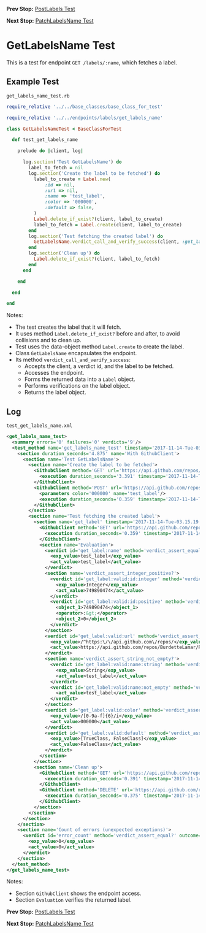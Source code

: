 <!--- GENERATED FILE, DO NOT EDIT --->
**Prev Stop:** [PostLabels Test](./PostLabels.md#postlabels-test)

**Next Stop:** [PatchLabelsName Test](./PatchLabelsName.md#patchlabelsname-test)


# GetLabelsName Test

This is a test for endpoint `GET /labels/:name`, which fetches a label.

## Example Test

<code>get_labels_name_test.rb</code>
```ruby
require_relative '../../base_classes/base_class_for_test'

require_relative '../../endpoints/labels/get_labels_name'

class GetLabelsNameTest < BaseClassForTest

  def test_get_labels_name

    prelude do |client, log|

      log.section('Test GetLabelsName') do
        label_to_fetch = nil
        log.section('Create the label to be fetched') do
          label_to_create = Label.new(
              :id => nil,
              :url => nil,
              :name => 'test_label',
              :color => '000000',
              :default => false,
          )
          Label.delete_if_exist?(client, label_to_create)
          label_to_fetch = Label.create(client, label_to_create)
        end
        log.section('Test fetching the created label') do
          GetLabelsName.verdict_call_and_verify_success(client, :get_label, label_to_fetch)
        end
        log.section('Clean up') do
          Label.delete_if_exist?(client, label_to_fetch)
        end
      end

    end

  end

end
```

Notes:

- The test creates the label that it will fetch.
- It uses method `Label.delete_if_exist?` before and after, to avoid collisions and to clean up.
- Test uses the data-object method `Label.create` to create the label.
- Class `GetLabelsName` encapsulates the endpoint.
- Its method `verdict_call_and_verify_success`:
  - Accepts the client, a verdict id, and the label to be fetched.
  - Accesses the endpoint.
  - Forms the returned data into a `Label` object.
  - Performs verifications on the label object.
  - Returns the label object.

## Log

<code>test_get_labels_name.xml</code>
```xml
<get_labels_name_test>
  <summary errors='0' failures='0' verdicts='9'/>
  <test_method name='get_labels_name_test' timestamp='2017-11-14-Tue-03.15.15.645'>
    <section duration_seconds='4.875' name='With GithubClient'>
      <section name='Test GetLabelsName'>
        <section name='Create the label to be fetched'>
          <GithubClient method='GET' url='https://api.github.com/repos/BurdetteLamar/RubyTest/labels/test_label'>
            <execution duration_seconds='3.391' timestamp='2017-11-14-Tue-03.15.15.645'/>
          </GithubClient>
          <GithubClient method='POST' url='https://api.github.com/repos/BurdetteLamar/RubyTest/labels'>
            <parameters color='000000' name='test_label'/>
            <execution duration_seconds='0.359' timestamp='2017-11-14-Tue-03.15.19.036'/>
          </GithubClient>
        </section>
        <section name='Test fetching the created label'>
          <section name='get_label' timestamp='2017-11-14-Tue-03.15.19.395'>
            <GithubClient method='GET' url='https://api.github.com/repos/BurdetteLamar/RubyTest/labels/test_label'>
              <execution duration_seconds='0.359' timestamp='2017-11-14-Tue-03.15.19.395'/>
            </GithubClient>
            <section name='Evaluation'>
              <verdict id='get_label:name' method='verdict_assert_equal?' outcome='passed' volatile='false'>
                <exp_value>test_label</exp_value>
                <act_value>test_label</act_value>
              </verdict>
              <section name='verdict_assert_integer_positive?'>
                <verdict id='get_label:valid:id:integer' method='verdict_assert_kind_of?' outcome='passed' volatile='false'>
                  <exp_value>Integer</exp_value>
                  <act_value>749890474</act_value>
                </verdict>
                <verdict id='get_label:valid:id:positive' method='verdict_assert_operator?' outcome='passed' volatile='false'>
                  <object_1>749890474</object_1>
                  <operator>:&gt;</operator>
                  <object_2>0</object_2>
                </verdict>
              </section>
              <verdict id='get_label:valid:url' method='verdict_assert_match?' outcome='passed' volatile='false'>
                <exp_value>/^https:\/\/api.github.com\/repos/</exp_value>
                <act_value>https://api.github.com/repos/BurdetteLamar/RubyTest/labels/test_label</act_value>
              </verdict>
              <section name='verdict_assert_string_not_empty?'>
                <verdict id='get_label:valid:name:string' method='verdict_assert_kind_of?' outcome='passed' volatile='false'>
                  <exp_value>String</exp_value>
                  <act_value>test_label</act_value>
                </verdict>
                <verdict id='get_label:valid:name:not_empty' method='verdict_refute_empty?' outcome='passed' volatile='false'>
                  <act_value>test_label</act_value>
                </verdict>
              </section>
              <verdict id='get_label:valid:color' method='verdict_assert_match?' outcome='passed' volatile='false'>
                <exp_value>/[0-9a-f]{6}/i</exp_value>
                <act_value>000000</act_value>
              </verdict>
              <verdict id='get_label:valid:default' method='verdict_assert_includes?' outcome='passed' volatile='false'>
                <exp_value>[TrueClass, FalseClass]</exp_value>
                <act_value>FalseClass</act_value>
              </verdict>
            </section>
          </section>
          <section name='Clean up'>
            <GithubClient method='GET' url='https://api.github.com/repos/BurdetteLamar/RubyTest/labels/test_label'>
              <execution duration_seconds='0.391' timestamp='2017-11-14-Tue-03.15.19.754'/>
            </GithubClient>
            <GithubClient method='DELETE' url='https://api.github.com/repos/BurdetteLamar/RubyTest/labels/test_label'>
              <execution duration_seconds='0.375' timestamp='2017-11-14-Tue-03.15.20.145'/>
            </GithubClient>
          </section>
        </section>
      </section>
    </section>
    <section name='Count of errors (unexpected exceptions)'>
      <verdict id='error_count' method='verdict_assert_equal?' outcome='passed' volatile='true'>
        <exp_value>0</exp_value>
        <act_value>0</act_value>
      </verdict>
    </section>
  </test_method>
</get_labels_name_test>
```

Notes:

- Section `GithubClient` shows the endpoint access.
- Section `Evaluation` verifies the returned label.

**Prev Stop:** [PostLabels Test](./PostLabels.md#postlabels-test)

**Next Stop:** [PatchLabelsName Test](./PatchLabelsName.md#patchlabelsname-test)

